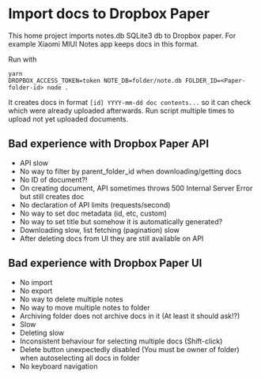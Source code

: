 # Import docs to Dropbox Paper

This home project imports notes.db SQLite3 db to Dropbox paper.
For example Xiaomi MIUI Notes app keeps docs in this format.

Run with

```
yarn
DROPBOX_ACCESS_TOKEN=token NOTE_DB=folder/note.db FOLDER_ID=<Paper-folder-id> node .
```

It creates docs in format `[id] YYYY-mm-dd doc contents...` so it can check which were already uploaded afterwards.
Run script multiple times to upload not yet uploaded documents.

## Bad experience with Dropbox Paper API

- API slow
- No way to filter by parent_folder_id when downloading/getting docs
- No ID of document?!
- On creating document, API sometimes throws 500 Internal Server Error but still creates doc
- No declaration of API limits (requests/second)
- No way to set doc metadata (id, etc, custom)
- No way to set title but somehow it is automatically generated?
- Downloading slow, list fetching (pagination) slow
- After deleting docs from UI they are still available on API

## Bad experience with Dropbox Paper UI

- No import
- No export
- No way to delete multiple notes
- No way to move multiple notes to folder
- Archiving folder does not archive docs in it (At least it should ask!?)
- Slow
- Deleting slow
- Inconsistent behaviour for selecting multiple docs (Shift-click)
- Delete button unexpectedly disabled (You must be owner of folder) when autoselecting all docs in folder
- No keyboard navigation
